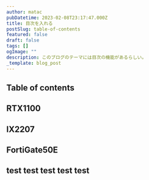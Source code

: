 ```yaml
---
author: matac
pubDatetime: 2023-02-08T23:17:47.000Z
title: 目次を入れる
postSlug: table-of-contents
featured: false
draft: false
tags: []
ogImage: ""
description: このブログのテーマには目次の機能があるらしい。
_template: blog_post
---
```


## Table of contents

## RTX1100

## IX2207

## FortiGate50E

## test test test test test
